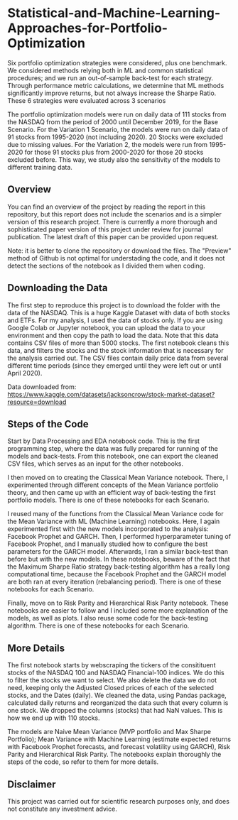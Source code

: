 # Statistical-and-Machine-Learning-Approaches-for-Portfolio-Optimization
Six portfolio optimization strategies were considered, plus one benchmark. We considered methods relying both in ML and common statistical procedures; and we run an out-of-sample back-test for each strategy. Through performance metric calculations, we determine that ML methods significantly improve returns, but not always increase the Sharpe Ratio. These 6 strategies were evaluated across 3 scenarios

The portfolio optimization models were run on daily data of 111 stocks from the NASDAQ from the period of 2000 until December 2019, for the Base Scenario. For the Variation 1 Scenario, the models were run on daily data of 91 stocks from 1995-2020 (not including 2020). 20 Stocks were excluded due to missing values. For the Variation 2, the models were run from 1995-2020 for those 91 stocks plus from 2000-2020 for those 20 stocks excluded before. This way, we study also the sensitivity of the models to different training data.

## Overview
You can find an overview of the project by reading the report in this repository, but this report does not include the scenarios and is a simpler version of this research project. There is currently a more thorough and sophisticated paper version of this project under review for journal publication. The latest draft of this paper can be provided upon request.

Note: it is better to clone the repository or download the files. The "Preview" method of Github is not optimal for understading the code, and it does not detect the sections of the notebook as I divided them when coding.

## Downloading the Data
The first step to reproduce this project is to download the folder with the data of the NASDAQ. This is a huge Kaggle Dataset with data of both stocks and ETFs. For my analysis, I used the data of stocks only. If you are using Google Colab or Jupyter notebook, you can upload the data to your environment and then copy the path to load the data. Note that this data contains CSV files of more than 5000 stocks. The first notebook cleans this data, and filters the stocks and the stock information that is necessary for the analysis carried out. The CSV files contain daily price data from several different time periods (since they emerged until they were left out or until April 2020).

Data downloaded from: https://www.kaggle.com/datasets/jacksoncrow/stock-market-dataset?resource=download

## Steps of the Code
Start by Data Processing and EDA notebook code. This is the first programming step, where the data was fully prepared for running of the models and back-tests. From this notebook, one can export the cleaned CSV files, which serves as an input for the other notebooks.

I then moved on to creating the Classical Mean Variance notebook. There, I experimented through different concepts of the Mean Variance portfolio theory, and then came up with an efficient way of back-testing the first portfolio models. There is one of these notebooks for each Scenario.

I reused many of the functions from the Classical Mean Variance code for the Mean Variance with ML (Machine Learning) notebooks. Here, I again experimented first with the new models incorporated to the analysis: Facebook Prophet and GARCH. Then, I performed hyperparameter tuning of Facebook Prophet, and I manually studied how to configure the best parameters for the GARCH model. Afterwards, I ran a similar back-test than before but with the new models. In these notebooks, beware of the fact that the Maximum Sharpe Ratio strategy back-testing algorithm has a really long computational time, because the Facebook Prophet and the GARCH model are both ran at every iteration (rebalancing period). There is one of these notebooks for each Scenario.

Finally, move on to Risk Parity and Hierarchical Risk Parity notebook. These notebooks are easier to follow and I included some more explanation of the models, as well as plots. I also reuse some code for the back-testing algorithm. There is one of these notebooks for each Scenario.

## More Details
The first notebook starts by webscraping the tickers of the consitituent stocks of the NASDAQ 100 and NASDAQ Financial-100 indices. We do this to filter the stocks we want to select. We also delete the data we do not need, keeping only the Adjusted Closed prices of each of the selected stocks, and the Dates (daily). We cleaned the data, using Pandas package, calculated daily returns and reorganized the data such that every column is one stock. We dropped the columns (stocks) that had NaN values. This is how we end up with 110 stocks.

The models are Naive Mean Variance (MVP portfolio and Max Sharpe Portfolio); Mean Variance with Machine Learning (estimate expected returns with Facebook Prophet forecasts, and forecast volatility using GARCH), Risk Parity and Hierarchical Risk Parity. The notebooks explain thoroughly the steps of the code, so refer to them for more details.

## Disclaimer
This project was carried out for scientific research purposes only, and does not constitute any investment advice.
